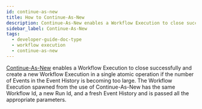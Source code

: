 ```yaml
---
id: continue-as-new
title: How to Continue-As-New
description: Continue-As-New enables a Workflow Execution to close successfully and create a new Workflow Execution in a single atomic operation if the number of Events in the Event History is becoming too large.
sidebar_label: Continue-As-New
tags:
  - developer-guide-doc-type
  - workflow execution
  - continue-as-new
---
```


[Continue-As-New](/concepts/what-is-continue-as-new) enables a Workflow Execution to close successfully and create a new Workflow Execution in a single atomic operation if the number of Events in the Event History is becoming too large.
The Workflow Execution spawned from the use of Continue-As-New has the same Workflow Id, a new Run Id, and a fresh Event History and is passed all the appropriate parameters.
